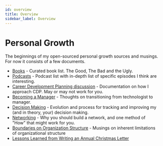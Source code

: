 ```yaml
---
id: overview
title: Overview
sidebar_label: Overview
---
```

# Personal Growth

The beginnings of my open-sourced personal growth sources and musings.  For now it consists of a few documents.

* [Books](books.md) - Curated book list.  The Good, The Bad and the Ugly.
* [Podcasts](podcasts.md) - Podcast list with in-depth list of specific episodes I think are interesting.
* [Career Development Planning discussion](CareerDevelopment-Planning.md) - Documentation on how I approach CDP.  May or may not work for you.
* [Becoming a Manager](on-becoming-a-manager.md) - Thoughts on transitioning from technologist to manager.
* [Decision Making](decision-making.md) - Evolution and process for tracking and improving my (and in theory, your) decision making.
* [Networking](networking.md) - Why you should build a network, and one method of "How" that might work for you.
* [Boundaries on Organization Structure](org-structure.md) - Musings on inherent limitations of organizational structure
* [Lessons Learned from Writing an Annual Christmas Letter](christmas-letter.md)
